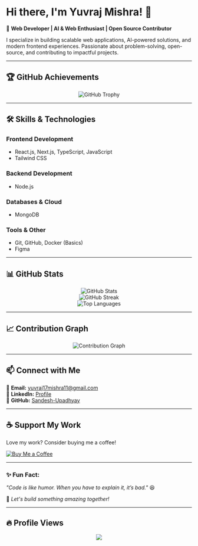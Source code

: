 # Hi there, I'm Yuvraj Mishra! 👋  

🚀 **Web Developer | AI & Web Enthusiast | Open Source Contributor**  

I specialize in building scalable web applications, AI-powered solutions, and modern frontend experiences. Passionate about problem-solving, open-source, and contributing to impactful projects.  

---

## 🏆 GitHub Achievements  

<p align="center">
  <img src="https://github-profile-trophy.vercel.app/?username=TheYuvrajMishra&theme=radical&margin-w=15&margin-h=15&column=6" alt="GitHub Trophy" />
</p>

---

## 🛠 Skills & Technologies  

### **Frontend Development**  
- React.js, Next.js, TypeScript, JavaScript  
- Tailwind CSS

### **Backend Development**  
- Node.js  

### **Databases & Cloud**  
- MongoDB  

### **Tools & Other**  
- Git, GitHub, Docker (Basics)    
- Figma  

---


## 📊 GitHub Stats  

<p align="center">
  <img src="https://github-readme-stats.vercel.app/api?username=TheYuvrajMishra&show_icons=true&theme=radical" alt="GitHub Stats" />
  <br>
  <img src="https://github-readme-streak-stats.herokuapp.com/?user=TheYuvrajMishra&theme=radical" alt="GitHub Streak" />
  <br>
  <img src="https://github-readme-stats.vercel.app/api/top-langs/?username=TheYuvrajMishra&layout=compact&theme=radical" alt="Top Languages" />
</p>  

---

## 📈 Contribution Graph  

<p align="center">
  <img src="https://github-readme-activity-graph.vercel.app/graph?username=TheYuvrajMishra&theme=react-dark" alt="Contribution Graph" />
</p>

---

## 📫 Connect with Me  

📧 **Email:** [yuvraj17mishra11@gmail.com](mailto:yuvraj17mishra11@gmail.com)  
💼 **LinkedIn:** [Profile](https://www.linkedin.com/in/the-yuvraj-mishra/)  
🚀 **GitHub:** [Sandesh-Upadhyay](https://github.com/TheYuvrajMishra)  

---

## ☕ Support My Work  

Love my work? Consider buying me a coffee!  

[![Buy Me a Coffee](https://img.shields.io/badge/Buy%20Me%20a%20Coffee-Support-orange?style=for-the-badge&logo=buy-me-a-coffee)](https://www.buymeacoffee.com/YuvrajMishra)  

---

### **✨ Fun Fact:**  
_"Code is like humor. When you have to explain it, it’s bad."_ 😆  

🚀 _Let's build something amazing together!_  

---

## 🔥 Profile Views  

<p align="center">
  <img src="https://komarev.com/ghpvc/?username=TheYuvrajMishra&label=Profile%20Views&color=blueviolet&style=for-the-badge" />
</p>
